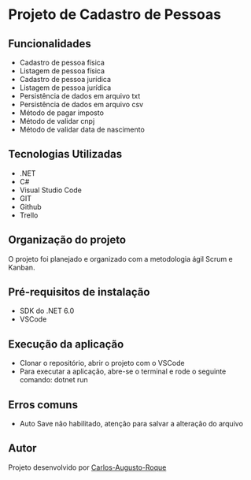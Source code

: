 # Projeto de Cadastro de Pessoas

## Funcionalidades
- Cadastro de pessoa física
- Listagem de pessoa física
- Cadastro de pessoa jurídica
- Listagem de pessoa jurídica
- Persistência de dados em arquivo txt
- Persistência de dados em arquivo csv
- Método de pagar imposto
- Método de validar cnpj
- Método de validar data de nascimento

## Tecnologias Utilizadas
- .NET
- C#
- Visual Studio Code
- GIT 
- Github
- Trello

## Organização do projeto

O projeto foi planejado e organizado com a metodologia ágil Scrum e Kanban.

## Pré-requisitos de instalação
- SDK do .NET 6.0
- VSCode

## Execução da aplicação

- Clonar o repositório, abrir o projeto com o VSCode
- Para executar a aplicação, abre-se o terminal e rode o seguinte comando: dotnet run

## Erros comuns 

- Auto Save não habilitado, atenção para salvar a alteração do arquivo

## Autor

Projeto desenvolvido por [Carlos-Augusto-Roque](https://github.com/Carlos-Augusto-Roque)
